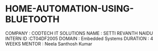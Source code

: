 # HOME-AUTOMATION-USING-BLUETOOTH
COMPANY : CODTECH IT SOLUTIONS 
NAME : SETTI REVANTH NAIDU INTERN ID :CT04DF2005
DOMAIN : Embedded Systems DURATION : 4 WEEKS MENTOR : Neela Santhosh Kumar
